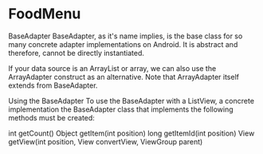 # FoodMenu
BaseAdapter
BaseAdapter, as it's name implies, is the base class for so many concrete adapter implementations on Android. It is abstract and therefore, cannot be directly instantiated.

If your data source is an ArrayList or array, we can also use the ArrayAdapter construct as an alternative. Note that ArrayAdapter itself extends from BaseAdapter.

Using the BaseAdapter
To use the BaseAdapter with a ListView, a concrete implementation the BaseAdapter class that implements the following methods must be created:

int getCount()
Object getItem(int position)
long getItemId(int position)
View getView(int position, View convertView, ViewGroup parent)
